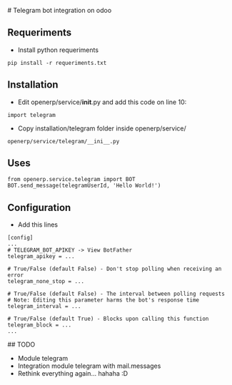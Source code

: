 # Telegram bot integration on odoo

## Requeriments

* Install python requeriments

`pip install -r requeriments.txt`

## Installation

* Edit openerp/service/__init__.py and add this code on line 10:

`import telegram`

* Copy installation/telegram folder inside openerp/service/

`openerp/service/telegram/__ini__.py`

## Uses

```
from openerp.service.telegram import BOT
BOT.send_message(telegramUserId, 'Hello World!')
```

## Configuration

*  Add this lines

```
[config]
...
# TELEGRAM_BOT_APIKEY -> View BotFather
telegram_apikey = ...

# True/False (default False) - Don't stop polling when receiving an error
telegram_none_stop = ...

# True/False (default False) - The interval between polling requests
# Note: Editing this parameter harms the bot's response time
telegram_interval = ...

# True/False (default True) - Blocks upon calling this function
telegram_block = ...
...
```

## TODO

* Module telegram
* Integration module telegram with mail.messages
* Rethink everything again... hahaha :D

